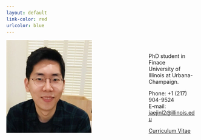 ```yaml
---
layout: default
link-color: red
urlcolor: blue
---
```

<img style="width=209px;height=375px;float:left;padding:-5px;padding-right:150px"
src="/images/photo2.png" alt="" width="226" height="246">

\
\
PhD student in Finace\
University of Illinois at Urbana-Champaign.

Phone: +1 (217) 904-9524\
E-mail: [jaejinl2@illinois.edu](mailto:jaejinl2@illinois.edu)


[Curriculum Vitae](/Jaejin_CV.pdf)
